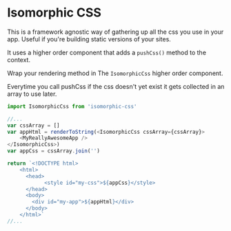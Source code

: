 # Isomorphic CSS

This is a framework agnostic way of gathering up all the css you use in your app.
Useful if you're building static versions of your sites.

It uses a higher order component that adds a `pushCss()` method to the context.

Wrap your rendering method in The `IsomorphicCss` higher order component.

Everytime you call pushCss if the css doesn't yet exist it gets collected in 
an array to use later.

```js
import IsomorphicCss from 'isomorphic-css'

//...
var cssArray = []
var appHtml = renderToString(<IsomorphicCss cssArray={cssArray}>
	<MyReallyAwesomeApp />
</IsomorphicCss>)
var appCss = cssArray.join('')

return `<!DOCTYPE html>
	<html>
	  <head>
			<style id="my-css">${appCss}</style>
	  </head>
	  <body>
	  	<div id="my-app">${appHtml}</div>
	  </body>
	</html>`
//...
```